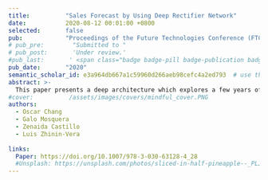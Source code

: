 ```yaml
---
title:          "Sales Forecast by Using Deep Rectifier Network"
date:           2020-08-12 00:01:00 +0800
selected:       false
pub:            "Proceedings of the Future Technologies Conference (FTC) 2020"
# pub_pre:        "Submitted to "
# pub_post:       'Under review.'
#pub_last:       ' <span class="badge badge-pill badge-publication badge-success">Open Access</span>'
pub_date:       "2020"
semantic_scholar_id: e3a964db667a1c59960d266aeb98cefc4a2ed793  # use this to retrieve citation count
abstract: >-
  This paper presents a deep architecture which explores a few years of weekly sales data and learns to makes assertive predictions. The system is assembled with ReLU neurons, whose learning behavior makes possible the effective training of sparse coded deep sub-nets. The developed learning algorithm uses two learning stages where the first produces sparse representation of the studied time series and the second harvest one week ahead predictions using this sparse data. In both cases the reward system is future-focused and favors search for future capacities. To achieving successful network training we develop an algorithms that deals with exploding gradient problem, typical of ReLU networks. The fully assembled predictor automatically learn features from structured data and produces inventories with improved dollar cost. The system has been tested in real time with real data.
#cover:          /assets/images/covers/mindful_cover.PNG
authors:
  - Oscar Chang
  - Galo Mosquera
  - Zenaida Castillo
  - Luis Zhinin-Vera
 
links:
  Paper: https://doi.org/10.1007/978-3-030-63128-4_28
  #Unsplash: https://unsplash.com/photos/sliced-in-half-pineapple--_PLJZmHZzk
---
```

